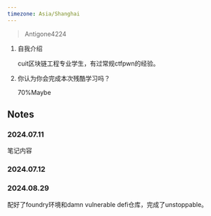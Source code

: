```yaml
---
timezone: Asia/Shanghai
---
```


> Antigone4224

1. 自我介绍

   cuit区块链工程专业学生，有过常规ctfpwn的经验。

2. 你认为你会完成本次残酷学习吗？

   70%Maybe

## Notes

<!-- Content_START -->

### 2024.07.11

笔记内容

### 2024.07.12


### 2024.08.29

配好了foundry环境和damn vulnerable defi仓库，完成了unstoppable。






<!-- Content_END -->
